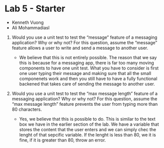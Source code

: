 # Lab 5 - Starter

* Kenneth Vuong
* Ali Mohammadiasl

1) Would you use a unit test to test the “message” feature of a messaging application? Why or why not? For this question, assume the “message” feature allows a user to write and send a message to another user.
    - We believe that this is not entirely possible. The reason that we say this is because for a messaging app, there is far too many moving components to have one unit test. What you have to consider is first one user typing their message and making sure that all the small componenets work and then you still have to have a fully functional backened that takes care of sending the message to another user.

2) Would you use a unit test to test the “max message length” feature of a messaging application? Why or why not? For this question, assume the “max message length” feature prevents the user from typing more than 80 characters.
    - Yes, we believe that this is possible to do. This is similar to the text box we have in the earlier section of the lab. We have a variable that stores the content that the user enters and we can simply chec the lenght of that sepcific variable. If the lenght is less than 80, we it is fine, if it is greater than 80, throw an error. 